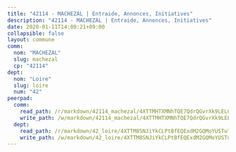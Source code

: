 ```yaml
---
title: "42114 - MACHEZAL | Entraide, Annonces, Initiatives"
description: "42114 - MACHEZAL | Entraide, Annonces, Initiatives"
date: 2020-01-11T14:09:21+09:00
collapsible: false
layout: commune
comm:
  nom: "MACHEZAL"
  slug: machezal
  cp: "42114"
dept:
  nom: "Loire"
  slug: loire
  num: "42"
peerpad:
  comm:
    read_path: /r/markdown/42114_machezal/4XTTMHTXMNhTQE7QdrQGvrXk9LELCetUT6xhLwa8hCHJMxu8S
    write_path: /w/markdown/42114_machezal/4XTTMHTXMNhTQE7QdrQGvrXk9LELCetUT6xhLwa8hCHJMxu8S-K3TgUDPKsaNwDAc7x3KQ8C5Ac56LP6pJaMPZbnL1GzFN7SDehVojf5Ats2Jhmyc8UZ6QdgqiR2EzA4KpMySDA5rFVz73GdbR7RJwQwCQpjJu7yAfYT93Pp7FDphmCb6bvuVB68Rc
  dept:
    read_path: /r/markdown/42_loire/4XTTM8SNJiYkCLPtBfEQExdM2GQMoYUSTuTytLrQfQVaaYJeW
    write_path: /w/markdown/42_loire/4XTTM8SNJiYkCLPtBfEQExdM2GQMoYUSTuTytLrQfQVaaYJeW-K3TgUi5YJecchkttgL3M6Pu99u8hH2akRrHDb4XXZXATCvGiyzrNbe23fQbzNYiKWDR2re6vQN4Gxv5BQ2dayjGg1AqxtpHRtgi6cm74UeqjVtXM2ZJFa6mvBKTRc4s3X6tJYycN
---
```


